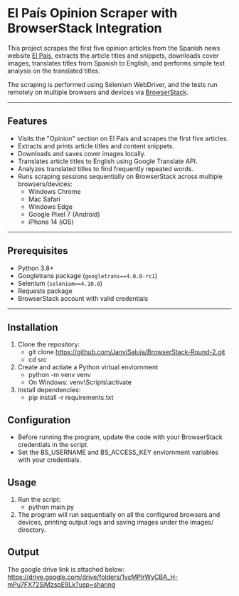 # El País Opinion Scraper with BrowserStack Integration

This project scrapes the first five opinion articles from the Spanish news website [El País](https://elpais.com/opinion/), extracts the article titles and snippets, downloads cover images, translates titles from Spanish to English, and performs simple text analysis on the translated titles. 

The scraping is performed using Selenium WebDriver, and the tests run remotely on multiple browsers and devices via [BrowserStack](https://www.browserstack.com/).

---

## Features

- Visits the "Opinion" section on El País and scrapes the first five articles.
- Extracts and prints article titles and content snippets.
- Downloads and saves cover images locally.
- Translates article titles to English using Google Translate API.
- Analyzes translated titles to find frequently repeated words.
- Runs scraping sessions sequentially on BrowserStack across multiple browsers/devices:
  - Windows Chrome
  - Mac Safari
  - Windows Edge
  - Google Pixel 7 (Android)
  - iPhone 14 (iOS)

---

## Prerequisites

- Python 3.8+
- Googletrans package (`googletrans==4.0.0-rc1`)
- Selenium (`selenium==4.10.0`)
- Requests package
- BrowserStack account with valid credentials

---

## Installation

1. Clone the repository:
    - git clone https://github.com/JanviSaluja/BrowserStack-Round-2.git
    - cd src
2. Create and actiate a Python virtual enviornment
    - python -m venv venv
    - On Windows: venv\Scripts\activate
3. Install dependencies:
    - pip install -r requirements.txt

## Configuration

- Before running the program, update the code with your BrowserStack credentials in the script.
- Set the BS_USERNAME and BS_ACCESS_KEY enviornment variables with your credentials.

## Usage

1. Run the script:
    - python main.py
2. The program will run sequentially on all the configured browsers and devices, printing output logs and saving images under the images/ directory.

## Output

The google drive link is attached below:
https://drive.google.com/drive/folders/1vcMPlrWyCBA_H-mPu7FX72SjMzspE9Lk?usp=sharing


